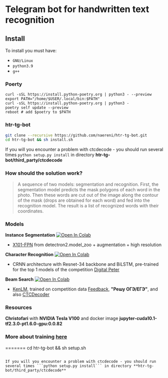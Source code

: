 # Telegram bot for handwritten text recognition

## Install

To install you must have:
- ```GNU/Linux```
- ```python3.9```
- ```g++```

### Poerty
```
curl -sSL https://install.python-poetry.org | python3 - --preview
export PATH="/home/$USER/.local/bin:$PATH"
curl -sSL https://install.python-poetry.org | python3 -
poetry self update --preview
reboot # add $poetry to $PATH
```

### htr-tg-bot
```  bash
git clone --recursive https://github.com/naereni/htr-tg-bot.git
cd htr-tg-bot && sh install.sh
```

If you will you encounter a problem with ctcdecode - you should run several times ```python setup.py install``` in directory **htr-tg-bot/third_party/ctcdecode**

### How should the solution work?

> A sequence of two models: segmentation and recognition. First, the segmentation model predicts the mask polygons of each word in the photo. Then these words are cut out of the image along the contour of the mask (drops are obtained for each word) and fed into the recognition model. The result is a list of recognized words with their coordinates.

### Models

**Instance Segmentation**
[![Open In Colab](https://colab.research.google.com/assets/colab-badge.svg)](https://colab.research.google.com/github/Lednik7/nto-ai-text-recognition/blob/main/train/detectron2_segmentation_latest.ipynb)

- [X101-FPN](https://github.com/facebookresearch/detectron2/blob/main/MODEL_ZOO.md#coco-instance-segmentation-baselines-with-mask-r-cnn) from detectron2.model_zoo + augmentation + high resolution

**Character Recognition**
[![Open In Colab](https://colab.research.google.com/assets/colab-badge.svg)](https://colab.research.google.com/github/Lednik7/nto-ai-text-recognition/blob/main/train/ocr_model.ipynb)

- CRNN architecture with Resnet-34 backbone and BiLSTM, pre-trained for the top 1 models of the competition [Digital Peter](https://github.com/sberbank-ai/digital_peter_aij2020)

**Beam Search**
[![Open In Colab](https://colab.research.google.com/assets/colab-badge.svg)](https://colab.research.google.com/github/Lednik7/nto-ai-text-recognition/blob/main/dataset/make_kenlm_dataset_latest.ipynb)

- [KenLM](https://github.com/kpu/kenlm), trained on competition data [Feedback](https://www.kaggle.com/c/feedback-prize-2021/data ), **"Решу ОГЭ/ЕГЭ"**, and also [CTCDecoder](https://github.com/parlance/ctcdecode)

### Resources
**Christofari** with **NVIDIA Tesla V100** and docker image **jupyter-cuda10.1-tf2.3.0-pt1.6.0-gpu:0.0.82**

### More about training [here](https://github.com/Lednik7/nto-ai-text-recognition)
=======
cd htr-tg-bot && sh setup.sh
```

If you will you encounter a problem with ctcdecode - you should run several times ```python setup.py install``` in directory **htr-tg-bot/third_party/ctcdecode**
